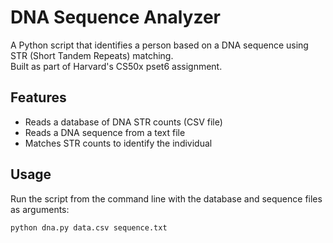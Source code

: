 # DNA Sequence Analyzer

A Python script that identifies a person based on a DNA sequence using STR (Short Tandem Repeats) matching.  
Built as part of Harvard's CS50x pset6 assignment.

## Features
- Reads a database of DNA STR counts (CSV file)
- Reads a DNA sequence from a text file
- Matches STR counts to identify the individual

## Usage

Run the script from the command line with the database and sequence files as arguments:

```bash
python dna.py data.csv sequence.txt
